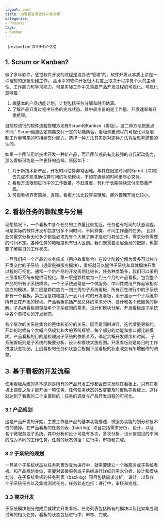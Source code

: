 ```yaml
---
layout: post
title: 用看板管理软件开发流程
categories:
- Process
tags:
- Kanban
---
```


（revised on 2016-07-23)

## 1. Scrum or Kanban?
做了多年软件，感觉软件开发的过程是没办法“管理”的。软件开发从本质上讲是一种理想的逻辑思维工作， 高水平的软件开发很大程度上取决于程序员个人的主动性、工作能力和学习能力。可是实际工作中又需要产品开发过程的可视化。可视化意味着：
1. 做基本的产品功能计划。计划包括任务分解和时间估算。
2. 了解产品开发过程中任务的完成状态。其中最主要的是工作量、开发速率和开发瓶颈。

目前较流行的软件流程管理方法有Scrum和Kanban（看板）。这二种方法侧重点不同：Scrum偏重固定周期交付一定的功能集合，看板侧重流程的可视化以及限制工作量带来的可持续交付能力。选择一种方法其实是对这种方法背后思考逻辑的认同。

如果一个团队用新技术开发一种新产品，而且团队成员有比较强的自我驱动能力，那么看板可能是一种更好的选择。原因如下：
1. 对于新技术新产品，开发时间估算非常困难。与其在限定时间的Sprint（冲刺）去完成不能准确估算时间的功能模块，不如在连续的时间里尽心交付。
2. 看板方法限制进行中的工作数量，不赶进度，有利于长期持续交付高质量产品。
3. 可视看板界面简单、直观。看板方法比较容易理解，额外管理开销比较小。

## 2. 看板任务的颗粒度与分层
理想情况下，一个看板中各个任务的工作量比较接近，任务也有相同的状态流程。可是实际的软件开发却包含很多不同时间、不同种类、不同工作量的任务。 比如业务需求分析无论多少都是必须先有个大概了解才能进行其他工作，需求分析需要的时间不定。各种任务的颗粒度也有很大区别。我们既需要高层全局的把握，也需要了解每日的工作状态。

一旦我们把一个产品的业务需求（用户故事集合）在设计阶段分解为很多可以独立开发交付的子系统（通常是微服务模块），看板就可以提供子系统和具体模块开发过程的可视化。通常一个新产品的开发周期比较长，任务种类繁多，我们可以采用三层看板系统来提供可视化。第一层是颗粒度为一到三个月的产品看板，包含整个产品的所有子系统模块。一个子系统通常是一个微服务、中间件或用户界面等相对独立的模块。第二层是颗粒度为一到三周的子系统看板，所有正在进行中的子系统都有一个看板。第三层是颗粒度为一到八小时的开发看板，用于显示一个子系统中所有正在开发的模块。产品看板包括产品总体的需求分析、设计和各个微服务的拆解。子系统看板则包括单个子系统的的需求，设计和模块分解。开发看板是子系统中各个自模块的开发状态。

各个层次的关系是集合的整体和部分的关系，因而是同时进行，迭代增量更新的。开始的时候有个大概产品规划和大的系统框架，每个部分的功能和接口都比较模糊。产品看板的目的是梳理出子系统的依赖关系，确定大概开发顺序和时间。 子系统看板则是子系统的概要分析、设计和模块实施视图。开发看板则是每日的工作进度状态视图。上层看板的任务和状态会根据下层看板的状态改变有所增删改的调整。

## 3. 基于看板的开发流程
使用看板系统的基本原则是所有的产品开发工作都会首先反映在看板上。只有在看板上调度之后才能开始一项任务。任何任务状态的改变要及时反映在看板上。这样就达到了看板的二个主要目的：任务的调度与产品开发进程的可视化。
### 3.1 产品规划
这是产品开发的开始。主要工作是产品的基本功能描述，微服务功能的划分和技术栈的选择。在产品看板的任务列表（backlog）项目包括需求分析， 设计，以及各个微服务或子系统。其中分析和设计可能有多次，多次分析／设计按照目的不同的成为不同的工作任务。任务的状态包括：进行中，审核和完成。
### 3.2 子系统的规划
一旦某个子系统状态从任务列表改变为进行中，就需要建立一个微服务或子系统看板。和产品规划类似，需要对该微服务或子系统进行详细的需求分析、设计和模块划分。在子系统看板的任务列表（backlog）项目包括需求分析， 设计，以及各个子系统任务以及集成测试任务。任务状态包括：进行中，审核和完成。
### 3.3 模块开发
子系统模块划分完成后就建立开发看板。任务列表包括所有的模块以及比如集成测试等的相关任务。看板的状态包括进行中、审核、完成。
